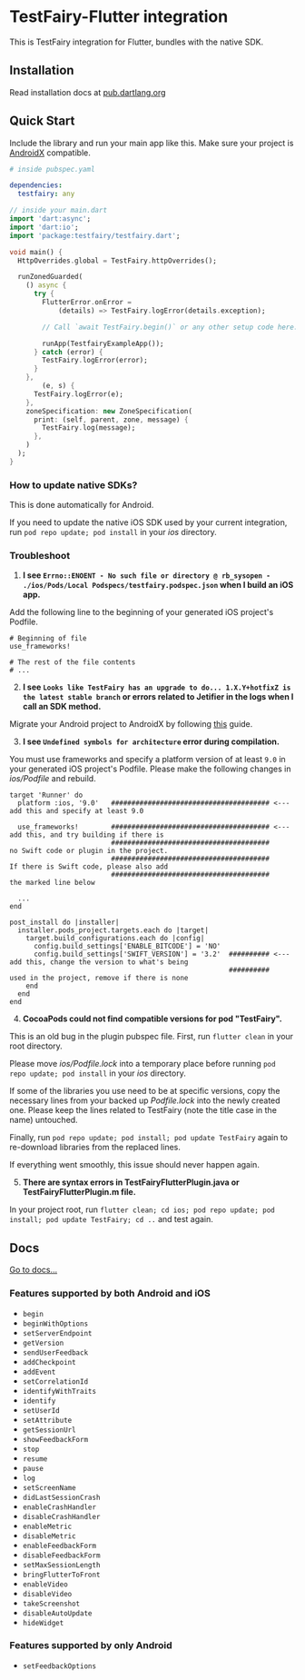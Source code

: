 # TestFairy-Flutter integration

This is TestFairy integration for Flutter, bundles with the native SDK. 

## Installation
Read installation docs at [pub.dartlang.org](https://pub.dartlang.org/packages/testfairy#-installing-tab-)

## Quick Start
Include the library and run your main app like this. Make sure your project is [AndroidX](https://flutter.dev/docs/development/androidx-migration) compatible.

```yaml
# inside pubspec.yaml

dependencies:
  testfairy: any
```

```dart
// inside your main.dart
import 'dart:async';
import 'dart:io';
import 'package:testfairy/testfairy.dart';

void main() {
  HttpOverrides.global = TestFairy.httpOverrides();

  runZonedGuarded(
    () async {
      try {
        FlutterError.onError =
            (details) => TestFairy.logError(details.exception);

        // Call `await TestFairy.begin()` or any other setup code here.

        runApp(TestfairyExampleApp());
      } catch (error) {
        TestFairy.logError(error);
      }
    },
        (e, s) {
      TestFairy.logError(e);
    },
    zoneSpecification: new ZoneSpecification(
      print: (self, parent, zone, message) {
        TestFairy.log(message);
      },
    )
  );
}
```

### How to update native SDKs?
This is done automatically for Android. 

If you need to update the native iOS SDK used by your current integration, run `pod repo update; pod install` in your *ios* directory.

### Troubleshoot
1. **I see `Errno::ENOENT - No such file or directory @ rb_sysopen - ./ios/Pods/Local Podspecs/testfairy.podspec.json` when I build an iOS app.**

Add the following line to the beginning of your generated iOS project's Podfile.

```
# Beginning of file
use_frameworks!

# The rest of the file contents
# ...
```

2. **I see `Looks like TestFairy has an upgrade to do... 1.X.Y+hotfixZ is the latest stable branch` or errors related to Jetifier in the logs when I call an SDK method.**

Migrate your Android project to AndroidX by following [this](https://flutter.dev/docs/development/androidx-migration) guide.

3. **I see `Undefined symbols for architecture` error during compilation.**

You must use frameworks and specify a platform version of at least `9.0` in your generated iOS project's Podfile. Please make the following changes in *ios/Podfile* and rebuild.

```
target 'Runner' do
  platform :ios, '9.0'   ####################################### <--- add this and specify at least 9.0

  use_frameworks!        ####################################### <--- add this, and try building if there is 
                         #######################################      no Swift code or plugin in the project.
                         #######################################      If there is Swift code, please also add 
                         #######################################      the marked line below

  ...
end

post_install do |installer|
  installer.pods_project.targets.each do |target|
    target.build_configurations.each do |config|
      config.build_settings['ENABLE_BITCODE'] = 'NO'
      config.build_settings['SWIFT_VERSION'] = '3.2'  ########## <--- add this, change the version to what's being
                                                      ##########      used in the project, remove if there is none
    end
  end
end
```

4. **CocoaPods could not find compatible versions for pod "TestFairy".**

This is an old bug in the plugin pubspec file. First, run `flutter clean` in your root directory. 

Please move *ios/Podfile.lock* into a temporary place before running `pod repo update; pod install` in your *ios* directory. 

If some of the libraries you use need to be at specific versions, copy the necessary lines from your backed up *Podfile.lock* into the newly created one. Please keep the lines related to TestFairy (note the title case in the name) untouched.

Finally, run `pod repo update; pod install; pod update TestFairy` again to re-download libraries from the replaced lines.

If everything went smoothly, this issue should never happen again.

5. **There are syntax errors in TestFairyFlutterPlugin.java or TestFairyFlutterPlugin.m file.**

In your project root, run `flutter clean; cd ios; pod repo update; pod install; pod update TestFairy; cd ..` and test again.

## Docs
[Go to docs...](https://pub.dartlang.org/documentation/testfairy/latest/)

### Features supported by both Android and iOS

* `begin`
* `beginWithOptions`
* `setServerEndpoint`
* `getVersion`
* `sendUserFeedback`
* `addCheckpoint`
* `addEvent`
* `setCorrelationId`
* `identifyWithTraits`
* `identify`
* `setUserId`
* `setAttribute`
* `getSessionUrl`
* `showFeedbackForm`
* `stop`
* `resume`
* `pause`
* `log`
* `setScreenName`
* `didLastSessionCrash`
* `enableCrashHandler`
* `disableCrashHandler`
* `enableMetric`
* `disableMetric`
* `enableFeedbackForm`
* `disableFeedbackForm`
* `setMaxSessionLength`
* `bringFlutterToFront`
* `enableVideo`
* `disableVideo`
* `takeScreenshot`
* `disableAutoUpdate`
* `hideWidget`

### Features supported by only Android

* `setFeedbackOptions`
